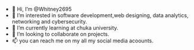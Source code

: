 - 👋 Hi, I’m @Whitney2695
- 👀 I’m interested in software development,web designing, data analytics, networking and cybersecurity.
- 🌱 I’m currently learning at chuka university.
- 💞️ I’m looking to collaborate on projects.
- 📫 you can reach me on my all my social media acoounts.

<!---
Whitney2695/Whitney2695 is a ✨ special ✨ repository because its `README.md` (this file) appears on your GitHub profile.
You can click the Preview link to take a look at your changes.
--->
